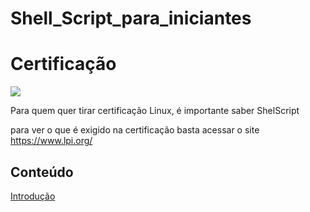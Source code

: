# Shell_Script_para_iniciantes

# Certificação
![](https://www.lpi.org/sites/default/files/styles/w555/public/LPIC-1_0.jpg?itok=Lj-xc63t) 

Para quem quer tirar certificação Linux, é importante saber ShelScript

para ver o que é exigido na certificação basta acessar o site https://www.lpi.org/

## Conteúdo

[Introdução](topicos/introdução/conceitos_basicos.md)
